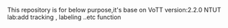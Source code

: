This repository is for below purpose,it's base on VoTT version:2.2.0
NTUT lab:add tracking , labeling ..etc function
